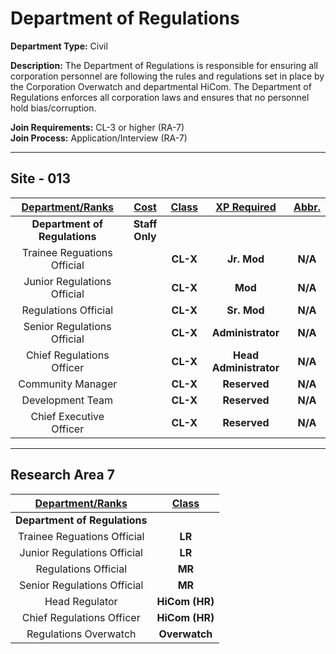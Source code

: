 # Department of Regulations

**Department Type:** Civil

**Description:** The Department of Regulations is responsible for ensuring all corporation personnel are following the rules and regulations set in place by the Corporation Overwatch and departmental HiCom. The Department of Regulations enforces all corporation laws and ensures that no personnel hold bias/corruption.

**Join Requirements:** CL-3 or higher (RA-7)  
**Join Process:** Application/Interview (RA-7)

---

## Site - 013

| **<ins>Department/Ranks</ins>** | **<ins>Cost</ins>** | **<ins>Class</ins>** | **<ins>XP Required</ins>** | **<ins>Abbr.</ins>** |
|:---:|:---:|:---:|:---:|:---:|
| **Department of Regulations** | **Staff Only** |  |  |  |
| Trainee Reguations Official |  | **CL-X** | **Jr. Mod** | **N/A** |
| Junior Regulations Official |  | **CL-X** | **Mod** | **N/A** |
| Regulations Official |  | **CL-X** | **Sr. Mod** | **N/A** |
| Senior Regulations Official |  | **CL-X** | **Administrator** | **N/A** |
| Chief Regulations Officer |  | **CL-X** | **Head Administrator** | **N/A** |
| Community Manager |  | **CL-X** | **Reserved** | **N/A** |
| Development Team |  | **CL-X** | **Reserved** | **N/A** |
| Chief Executive Officer |  | **CL-X** | **Reserved** | **N/A** |

---

## Research Area 7
| **<ins>Department/Ranks</ins>** | **<ins>Class</ins>** |
|:---:|:---:|
| **Department of Regulations** | |
| Trainee Reguations Official | **LR** |
| Junior Regulations Official | **LR** |
| Regulations Official | **MR** |
| Senior Regulations Official | **MR** |
| Head Regulator | **HiCom (HR)** |
| Chief Regulations Officer | **HiCom (HR)** |
| Regulations Overwatch | **Overwatch** |
